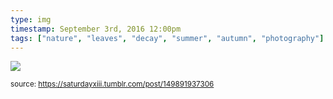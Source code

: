 ```yaml
---
type: img
timestamp: September 3rd, 2016 12:00pm
tags: ["nature", "leaves", "decay", "summer", "autumn", "photography"]
---
```

<img src="https://saturdayxiii.github.io/media/149891937306.jpg"/>
  
<small>source: https://saturdayxiii.tumblr.com/post/149891937306</small>